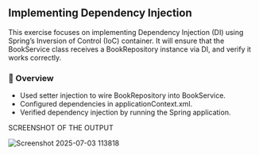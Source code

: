 ## Implementing Dependency Injection
This exercise focuses on implementing Dependency Injection (DI) using Spring’s Inversion of Control (IoC) container. 
It will ensure that the BookService class receives a BookRepository instance via DI, and verify it works correctly.

### 🧾 Overview
- Used setter injection to wire BookRepository into BookService.
- Configured dependencies in applicationContext.xml.
- Verified dependency injection by running the Spring application.

SCREENSHOT OF THE OUTPUT

![Screenshot 2025-07-03 113818](https://github.com/user-attachments/assets/30c1c563-f12c-4865-9b25-2a415d693613)
